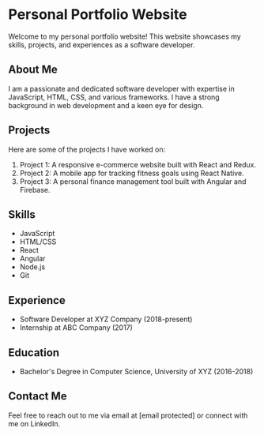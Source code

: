 # Personal Portfolio Website

Welcome to my personal portfolio website! This website showcases my skills, projects, and experiences as a software developer.

## About Me

I am a passionate and dedicated software developer with expertise in JavaScript, HTML, CSS, and various frameworks. I have a strong background in web development and a keen eye for design.

## Projects

Here are some of the projects I have worked on:

1. Project 1: A responsive e-commerce website built with React and Redux.
2. Project 2: A mobile app for tracking fitness goals using React Native.
3. Project 3: A personal finance management tool built with Angular and Firebase.

## Skills

- JavaScript
- HTML/CSS
- React
- Angular
- Node.js
- Git

## Experience

- Software Developer at XYZ Company (2018-present)
- Internship at ABC Company (2017)

## Education

- Bachelor's Degree in Computer Science, University of XYZ (2016-2018)

## Contact Me

Feel free to reach out to me via email at [email protected] or connect with me on LinkedIn.
